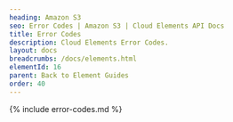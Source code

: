 ```yaml
---
heading: Amazon S3
seo: Error Codes | Amazon S3 | Cloud Elements API Docs
title: Error Codes
description: Cloud Elements Error Codes.
layout: docs
breadcrumbs: /docs/elements.html
elementId: 16
parent: Back to Element Guides
order: 40
---
```


{% include error-codes.md %}
